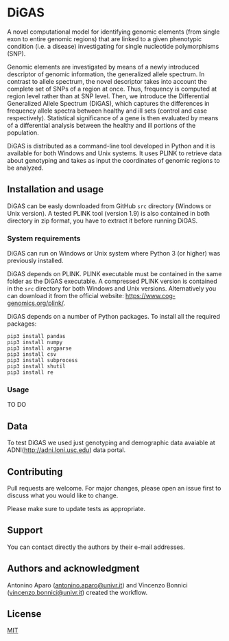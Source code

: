 # DiGAS

A novel computational model for identifying genomic elements (from single exon to entire genomic regions)  that are linked to a given phenotypic condition (i.e. a disease) investigating for single nucleotide polymorphisms (SNP).

Genomic elements are investigated by means of a newly introduced descriptor of genomic information, the generalized allele spectrum. In contrast to allele spectrum, the novel descriptor takes into account the complete set of SNPs of a region at once. Thus, frequency is computed at region level rather than at SNP level. Then, we introduce the Differential Generalized Allele Spectrum (DiGAS), which captures the differences in frequency allele spectra between healthy and ill sets (control and case respectively). Statistical significance of a gene is then evaluated by means of a differential analysis between the healthy and ill portions of the population.

DiGAS is distributed as a command-line tool developed in Python and it is available for both Windows and Unix systems. It uses PLINK to retrieve data about genotyping and takes as input the coordinates of genomic regions to be analyzed.


## Installation and usage

DiGAS can be easly downloaded from GitHub `src` directory (Windows or Unix version). A tested PLINK tool (version 1.9) is also contained in both directory in zip format, you have to extract it before running DiGAS.

### System requirements

DiGAS can run on Windows or Unix system where Python 3 (or higher) was previously installed.

DiGAS depends on PLINK. PLINK executable must be contained in the same folder as the DiGAS executable.
A compressed PLINK version is contained in the `src` directory for both Windows and Unix versions. 
Alternatively you can download it from the official website: https://www.cog-genomics.org/plink/.

DiGAS depends on a number of Python packages. To install all the required packages:

```
pip3 install pandas
pip3 install numpy
pip3 install argparse
pip3 install csv
pip3 install subprocess
pip3 install shutil
pip3 install re
```

### Usage
TO DO 
## Data

To test DiGAS we used just genotyping and demographic data avaiable at ADNI(http://adni.loni.usc.edu) data portal.


## Contributing
Pull requests are welcome. For major changes, please open an issue first to discuss what you would like to change.

Please make sure to update tests as appropriate.

## Support

You can contact directly the authors by their e-mail addresses.

## Authors and acknowledgment

Antonino Aparo (antonino.aparo@univr.it) and Vincenzo Bonnici (vincenzo.bonnici@univr.it) created the workflow. 

## License
[MIT](https://choosealicense.com/licenses/mit/)

